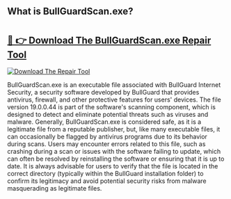 ## What is BullGuardScan.exe? 

# <h2><a href="https://exedetect.com/download.php?BullGuardScan.exe">🔗 👉 Download The BullGuardScan.exe Repair Tool</a></h2>

[![Download The Repair Tool](https://exedetect.com/download-button.jpg)](https://exedetect.com/download.php?BullGuardScan.exe)

BullGuardScan.exe is an executable file associated with BullGuard Internet Security, a security software developed by BullGuard that provides antivirus, firewall, and other protective features for users' devices. The file version 19.0.0.44 is part of the software's scanning component, which is designed to detect and eliminate potential threats such as viruses and malware. Generally, BullGuardScan.exe is considered safe, as it is a legitimate file from a reputable publisher, but, like many executable files, it can occasionally be flagged by antivirus programs due to its behavior during scans. Users may encounter errors related to this file, such as crashing during a scan or issues with the software failing to update, which can often be resolved by reinstalling the software or ensuring that it is up to date. It is always advisable for users to verify that the file is located in the correct directory (typically within the BullGuard installation folder) to confirm its legitimacy and avoid potential security risks from malware masquerading as legitimate files.